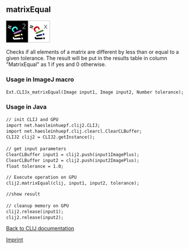 ## matrixEqual
![Image](images/mini_clij2_logo.png)![Image](images/mini_clijx_logo.png)

Checks if all elements of a matrix are different by less than or equal to a given tolerance.
The result will be put in the results table in column "MatrixEqual" as 1 if yes and 0 otherwise.

### Usage in ImageJ macro
```
Ext.CLIJx_matrixEqual(Image input1, Image input2, Number tolerance);
```


### Usage in Java
```
// init CLIJ and GPU
import net.haesleinhuepf.clij2.CLIJ;
import net.haesleinhuepf.clij.clearcl.ClearCLBuffer;
CLIJ2 clij2 = CLIJ2.getInstance();

// get input parameters
ClearCLBuffer input1 = clij2.push(input1ImagePlus);
ClearCLBuffer input2 = clij2.push(input2ImagePlus);
float tolerance = 1.0;
```

```
// Execute operation on GPU
clij2.matrixEqual(clij, input1, input2, tolerance);
```

```
//show result

// cleanup memory on GPU
clij2.release(input1);
clij2.release(input2);
```


[Back to CLIJ documentation](https://clij.github.io/)

[Imprint](https://clij.github.io/imprint)
